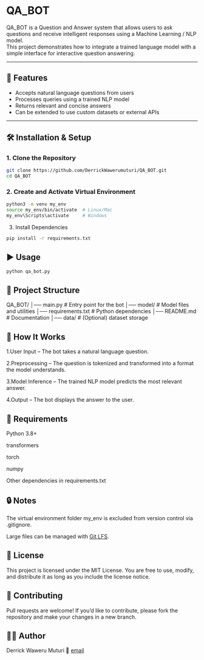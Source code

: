# QA_BOT

QA_BOT is a Question and Answer system that allows users to ask questions and receive intelligent responses using a Machine Learning / NLP model.  
This project demonstrates how to integrate a trained language model with a simple interface for interactive question answering.

---

## 🚀 Features
- Accepts natural language questions from users
- Processes queries using a trained NLP model
- Returns relevant and concise answers
- Can be extended to use custom datasets or external APIs

---

## 🛠️ Installation & Setup

### 1. Clone the Repository
```bash
git clone https://github.com/DerrickWawerumuturi/QA_BOT.git
cd QA_BOT
```

### 2. Create and Activate Virtual Environment
``` bash
python3 -m venv my_env
source my_env/bin/activate  # Linux/Mac
my_env\Scripts\activate     # Windows
```

3. Install Dependencies
``` bash
pip install -r requirements.txt
```


## ▶️ Usage
``` bash
python qa_bot.py

```

## 📂 Project Structure
QA_BOT/
│── main.py               # Entry point for the bot
│── model/                # Model files and utilities
│── requirements.txt      # Python dependencies
│── README.md             # Documentation
│── data/                 # (Optional) dataset storage


## 🧠 How It Works
1.User Input – The bot takes a natural language question.

2.Preprocessing – The question is tokenized and transformed into a format the model understands.

3.Model Inference – The trained NLP model predicts the most relevant answer.

4.Output – The bot displays the answer to the user.

## 📌 Requirements
Python 3.8+

transformers

torch

numpy

Other dependencies in requirements.txt

## 🔒 Notes
The virtual environment folder my_env is excluded from version control via .gitignore.

Large files can be managed with [Git LFS]([url](https://git-lfs.github.com/)).

## 📜 License
This project is licensed under the MIT License. You are free to use, modify, and distribute it as long as you include the license notice.

## 🤝 Contributing
Pull requests are welcome!
If you’d like to contribute, please fork the repository and make your changes in a new branch.

## 👨‍💻 Author
Derrick Waweru Muturi
📧 [email](mailto:wawerumuturi57@gmail.com)
